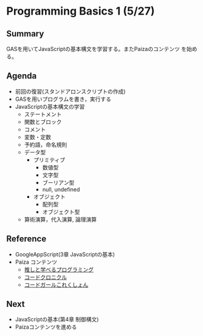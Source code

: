 # Programming Basics 1 (5/27)

## Summary

GASを用いてJavaScriptの基本構文を学習する。またPaizaのコンテンツ
を始める。

## Agenda

- 前回の復習(スタンドアロンスクリプトの作成)
- GASを用いプログラムを書き，実行する
- JavaScriptの基本構文の学習
  - ステートメント
  - 関数とブロック
  - コメント
  - 変数・定数
  - 予約語，命名規則
  - データ型
    - プリミティブ
      - 数値型
      - 文字型
      - ブーリアン型
      - null, undefined
    - オブジェクト
      - 配列型
      - オブジェクト型
  - 算術演算，代入演算, 論理演算 

## Reference

- GoogleAppScript(3章 JavaScriptの基本)
- Paiza コンテンツ
  - [推しと学べるプログラミング](https://paiza.jp/oshipro/)
  - [コードクロニクル](https://paiza.jp/codechronicle)
  - [コードガールこれくしょん](https://paiza.jp/cgc)

## Next

- JavaScriptの基本(第4章 制御構文)
- Paizaコンテンツを進める
